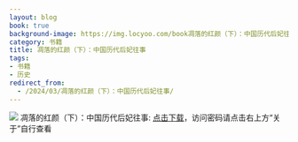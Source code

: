 ```yaml
---
layout: blog
book: true
background-image: https://img.locyoo.com/book凋落的红颜（下）：中国历代后妃往事.jpg
category: 书籍
title: 凋落的红颜（下）：中国历代后妃往事
tags:
- 书籍
- 历史
redirect_from:
  - /2024/03/凋落的红颜（下）：中国历代后妃往事/
---
```

![](https://img.locyoo.com/book凋落的红颜（下）：中国历代后妃往事.jpg)
凋落的红颜（下）：中国历代后妃往事: <a name = "ref1" href="https://089m.com/f/50983618-1314483212-5863e4?p=3619">点击下载</a>，访问密码请点击右上方“关于”自行查看